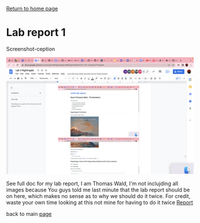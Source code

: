 [Return to home page](https://crustaceanking.github.io/cse15l-lab-reports/Lab-reports.html)
# Lab report 1

Screenshot-ception

![Image](FinalScreenShotLab2.png)

See full doc for my lab report, I am Thomas Wald, I'm not inclujding all images because You guys told me last minute that the lab report should be on here, which makes no sense as to why we should do it twice. For credit, waste your own time looking at this not mine for having to do it twice
[Report](https://docs.google.com/document/d/1maPccOF-x_HTyRHrmMAQTRCy1AYFtRyybYUjuDtrG8E/edit)

back to main 
[page](https://crustaceanking.github.io/cse15l-lab-reports/)
